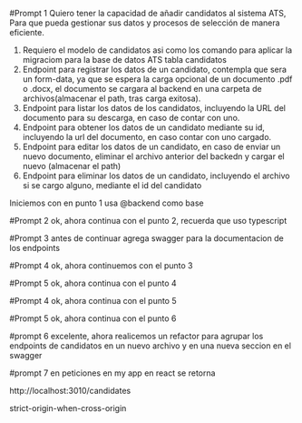#Prompt 1
Quiero tener la capacidad de añadir candidatos al sistema ATS, Para que pueda gestionar sus datos y procesos de selección de manera eficiente.

1. Requiero el modelo de candidatos asi como los comando para aplicar la migraciom para la base de datos ATS tabla candidatos
2. Endpoint para registrar los datos de un candidato, contempla que sera un form-data, ya que se espera la carga opcional de un documento .pdf o .docx, el documento se cargara al backend en una carpeta de archivos(almacenar el path, tras carga exitosa).
3. Endpoint para listar los datos de los candidatos, incluyendo la URL del documento para su descarga, en caso de contar con uno.
4. Endpoint para obtener los datos de un candidato mediante su id, incluyendo la url del documento, en caso contar con uno cargado.
5. Endpoint para editar los datos de un candidato, en caso de enviar un nuevo documento, eliminar el archivo anterior del backedn y cargar el nuevo (almacenar el path)
6. Endpoint para eliminar los datos de un candidato, incluyendo el archivo si se cargo alguno, mediante el id del candidato

Iniciemos con en punto 1 usa @backend  como base

#Prompt 2
ok, ahora continua con el punto 2, recuerda que uso typescript


#Prompt 3
antes de continuar agrega swagger para la documentacion de los endpoints


#Prompt 4
ok, ahora continuemos con el punto 3



#Prompt 5
ok, ahora continua con el punto 4


#Prompt 4
ok, ahora continua con el punto 5


#Prompt 5
ok, ahora continua con el punto 6

#prompt 6
excelente, ahora realicemos un refactor para agrupar los endpoints de candidatos en un nuevo archivo y en una nueva seccion en el swagger

#prompt 7
en peticiones en my app en react se retorna

http://localhost:3010/candidates

strict-origin-when-cross-origin